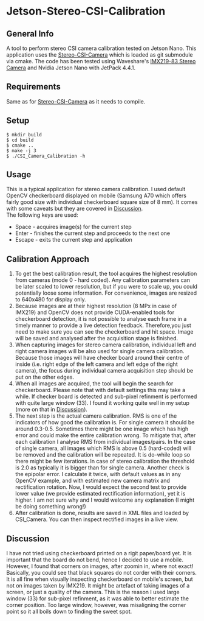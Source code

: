 # Jetson-Stereo-CSI-Calibration

## General Info
A tool to perform stereo CSI camera calibration tested on Jetson Nano. This application uses the [Stereo-CSI-Camera](https://github.com/mtmal/Jetson-Stereo-CSI-Camera) which is loaded as git submodule via cmake. The code has been tested using Waveshare's [IMX219-83 Stereo Camera](https://www.waveshare.com/wiki/IMX219-83_Stereo_Camera) and Nvidia Jetson Nano with JetPack 4.4.1.

## Requirements
Same as for [Stereo-CSI-Camera](https://github.com/mtmal/Jetson-Stereo-CSI-Camera/blob/main/README.md#requirements) as it needs to compile.

## Setup
```
$ mkdir build
$ cd build
$ cmake ..
$ make -j 3
$ ./CSI_Camera_Calibration -h
```
## Usage
This is a typical application for stereo camera calibration. I used default OpenCV checkerboard displayed on mobile (Samsung A70 which offers fairly good size with individual checkerboard square size of 8 mm). It comes with some caveats but they are covered in [Discussion](#discussion). <br>
The following keys are used:
* Space - acquires image(s) for the current step
* Enter - finishes the current step and proceeds to the next one
* Escape - exits the current step and application

## Calibration Approach
1. To get the best calibration result, the tool acquires the highest resolution from cameras (mode 0 - hard coded). Any calibration parameters can be later scaled to lower resolution, but if you were to scale up, you could potentially loose some information. For convenience, images are resized to 640x480 for display only.
2. Because images are at their highest resolution (8 MPx in case of IMX219) and OpenCV does not provide CUDA-enabled tools for checkerboard detection, it is not possible to analyse each frame in a timely manner to provide a live detection feedback. Therefore,you just need to make sure you can see the checkerboard and hit space. Image will be saved and analysed after the acquisition stage is finished.
3. When capturing images for stereo camera calibration, individual left and right camera images will be also used for single camera calibration. Because those images will have checker board around their centre of inside (i.e. right edge of the left camera and left edge of the right camera), the focus during individual camera acquisition step should be put on the other edges.
4. When all images are acquired, the tool will begin the search for checkerboard. Please note that with default settings this may take a while. If checker board is detected and sub-pixel refinment is performed with quite large window (33). I found it working quite well in my setup (more on that in [Discussion](#discussion)).
5. The next step is the actual camera calibration. RMS is one of the indicators of how good the calibration is. For single camera it should be around 0.3-0.5. Sometimes there might be one image which has high error and could make the entire calibration wrong. To mitigate that, after each calibration I analyse RMS from individual images/pairs. In the case of single camera, all images which RMS is above 0.5 (hard-coded) will be removed and the calibration will be repeated. It is do-while loop so there might be few iterations. In case of stereo calibration the threshold is 2.0 as typically it is bigger than for single camera. Another check is the epipolar error. I calculate it twice, with default values as in any OpenCV example, and with estimated new camera matrix and rectification rotation. Now, I would expect the second test to provide lower value (we provide estimated rectification information), yet it is higher. I am not sure why and I would welcome any explanation (I might be doing something wrong!)
6. After calibration is done, results are saved in XML files and loaded by CSI_Camera. You can then inspect rectified images in a live view.

## Discussion
I have not tried using checkerboard printed on a rigit paper/board yet. It is important that the board do not bend, hence I decided to use a mobile. However, I found that corners on images, after zoomin in, where not exact! Basically, you could see that black squares do not corder with their corners. It is all fine when visually inspecting checkerboard on mobile's screen, but not on images taken by IMX219. It might be artefact of taking images of a screen, or just a quality of the camera. This is the reason I used large window (33) for sub-pixel refinment, as it was able to better estimate the corner position. Too large window, however, was misaligning the corner point so it all boils down to finding the sweet spot.
